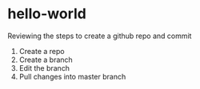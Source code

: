 # hello-world
Reviewing the steps to create a github repo and commit

1. Create a repo
2. Create a branch
3. Edit the branch
4. Pull changes into master branch
